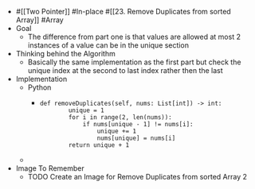 - #[[Two Pointer]] #In-place #[[23. Remove Duplicates from sorted Array]] #Array
- Goal
	- The difference from part one is that values are allowed at most 2 instances of a value can be in the unique section
- Thinking behind the Algorithm
	- Basically the same implementation as the first part but check the unique index at the second to last index rather then the last
- Implementation
	- Python
		- ```
		  def removeDuplicates(self, nums: List[int]) -> int:
		          unique = 1
		          for i in range(2, len(nums)):
		              if nums[unique - 1] != nums[i]:
		                  unique += 1
		                  nums[unique] = nums[i]
		          return unique + 1
		  ```
	-
- Image To Remember
	- TODO Create an Image for Remove Duplicates from sorted Array 2